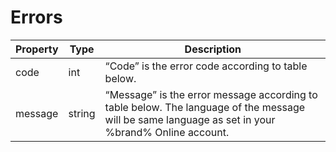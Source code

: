 # Errors

<include from="Snippets-PaymentAPI.md" element-id="snippet-header"></include>

| Property | Type   | Description                                                                                                                                       |
|----------|--------|---------------------------------------------------------------------------------------------------------------------------------------------------|
| code     | int    | “Code” is the error code according to table below.                                                                                                |
| message  | string | “Message” is the error message according to table below. The language of the message will be same language as set in your %brand% Online account. |